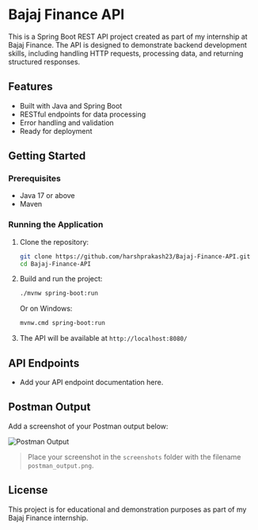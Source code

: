 # Bajaj Finance API

This is a Spring Boot REST API project created as part of my internship at Bajaj Finance. The API is designed to demonstrate backend development skills, including handling HTTP requests, processing data, and returning structured responses.

## Features
- Built with Java and Spring Boot
- RESTful endpoints for data processing
- Error handling and validation
- Ready for deployment

## Getting Started

### Prerequisites
- Java 17 or above
- Maven

### Running the Application

1. Clone the repository:
   ```sh
   git clone https://github.com/harshprakash23/Bajaj-Finance-API.git
   cd Bajaj-Finance-API
   ```
2. Build and run the project:
   ```sh
   ./mvnw spring-boot:run
   ```
   Or on Windows:
   ```sh
   mvnw.cmd spring-boot:run
   ```

3. The API will be available at `http://localhost:8080/`

## API Endpoints

- Add your API endpoint documentation here.

## Postman Output

Add a screenshot of your Postman output below:

![Postman Output](screenshots/postman_output.png)

> Place your screenshot in the `screenshots` folder with the filename `postman_output.png`.

## License

This project is for educational and demonstration purposes as part of my Bajaj Finance internship.
